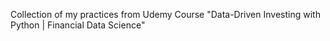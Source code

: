 Collection of my practices from Udemy Course "Data-Driven Investing with Python | Financial Data Science"
